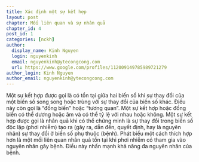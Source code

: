 ```yaml
---
title: Xác định một sự kết hợp
layout: post
chapter: Mối liên quan và sự nhân quả
chapter_id: 4
post_id: 1
categories: [nckh]
author:
  display_name: Kinh Nguyen
  login: nguyenkinh
  email: nguyenkinh@ytecongcong.com
  url: https://www.google.com/profiles/112009149785989721279
author_login: Kinh Nguyen
author_email: nguyenkinh@ytecongcong.com
---
```


Một sự kết hợp được gọi là có tồn tại giữa hai biến số khi sự thay đổi của một biến số song song hoặc trùng với sự thay đổi của biến số khác. Điều này còn gọi là “đồng biến” hoặc “tương quan”. Một sự kết hợp hoặc đồng biến có thể dương hoặc âm và có thể tỷ lệ với nhau hoặc không. Một sự kết hợp được gọi là nhân quả khi có thể chứng minh là sự thay đổi trong biến số độc lập (phơi nhiễm) tạo ra (gây ra, dẫn đến, quyết định, hay là nguyên nhân) sự thay đổi ở biến số phụ thuộc (bệnh). Phát biểu một cách thích hợp hơn là một mối liên quan nhân quả tồn tại khi phơi nhiễm có tham gia vào nguyên nhân gây bệnh. Điều này nhấn mạnh khả năng đa nguyên nhân của bệnh.